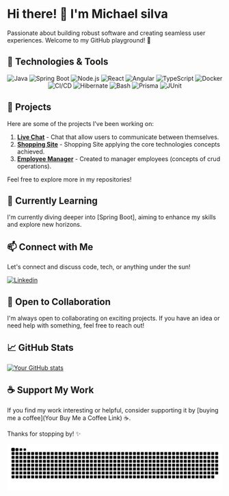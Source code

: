 <!-- Header Section -->
# Hi there! 👋 I'm Michael silva

Passionate about building robust software and creating seamless user experiences. Welcome to my GitHub playground! 🚀

<!-- Skills Bucket -->
## 🔧 Technologies & Tools

<div align="center">
    <img src="https://img.shields.io/badge/Java-007396?style=for-the-badge&logo=java&logoColor=white" alt="Java"/>
    <img src="https://img.shields.io/badge/Spring_Boot-6DB33F?style=for-the-badge&logo=spring&logoColor=white" alt="Spring Boot"/>
    <img src="https://img.shields.io/badge/Node.js-339933?style=for-the-badge&logo=node.js&logoColor=white" alt="Node.js"/>
    <img src="https://img.shields.io/badge/React-61DAFB?style=for-the-badge&logo=react&logoColor=white" alt="React"/>
    <img src="https://img.shields.io/badge/Angular-DD0031?style=for-the-badge&logo=angular&logoColor=white" alt="Angular"/>
    <img src="https://img.shields.io/badge/TypeScript-3178C6?style=for-the-badge&logo=typescript&logoColor=white" alt="TypeScript"/>
    <img src="https://img.shields.io/badge/Docker-2496ED?style=for-the-badge&logo=docker&logoColor=white" alt="Docker"/>
    <img src="https://img.shields.io/badge/CI/CD-0170FE?style=for-the-badge&logo=github-actions&logoColor=white" alt="CI/CD"/>
    <img src="https://img.shields.io/badge/Hibernate-59666C?style=for-the-badge&logo=hibernate&logoColor=white" alt="Hibernate"/>
    <img src="https://img.shields.io/badge/Bash-4EAA25?style=for-the-badge&logo=gnu-bash&logoColor=white" alt="Bash"/>
    <img src="https://img.shields.io/badge/Prisma-2D3748?style=for-the-badge&logo=prisma&logoColor=white" alt="Prisma"/>
    <img src="https://img.shields.io/badge/JUnit-25A162?style=for-the-badge&logo=junit&logoColor=white" alt="JUnit"/>
</div>

<!-- Projects Bucket -->
## 🚀 Projects

Here are some of the projects I've been working on:

1. [**Live Chat**](https://github.com/JubaDeveloper/live-chat.git) - Chat that allow users to communicate between themselves.
2. [**Shopping Site**](https://github.com/JubaDeveloper/shopping-site-pb.git) - Shopping Site applying the core technologies concepts achieved.
3. [**Employee Manager**](https://github.com/JubaDeveloper/Employee-Management.git) - Created to manager employees (concepts of crud operations).

Feel free to explore more in my repositories!

<!-- Learning Bucket -->
## 🌱 Currently Learning

I'm currently diving deeper into [Spring Boot], aiming to enhance my skills and explore new horizons.

<!-- Connect with Me Bucket -->
## 📫 Connect with Me

Let's connect and discuss code, tech, or anything under the sun!

[![Linkedin](https://img.shields.io/badge/-LinkedIn-blue?style=flat&logo=Linkedin&logoColor=white)](https://www.linkedin.com/in/michael-matos-da-silva-42a0b821b)

<!-- Collaboration Bucket -->
## 🤝 Open to Collaboration

I'm always open to collaborating on exciting projects. If you have an idea or need help with something, feel free to reach out!

<!-- GitHub Stats Bucket -->
## 📈 GitHub Stats

[![Your GitHub stats](https://github-readme-stats.vercel.app/api?username=jubadeveloper&show_icons=true&theme=radical)](https://github.com/anuraghazra/github-readme-stats)

<!-- Support Bucket -->
## ☕️ Support My Work

If you find my work interesting or helpful, consider supporting it by [buying me a coffee](Your Buy Me a Coffee Link) ☕️.

Thanks for stopping by! ✨


<picture>
  <source
    media="(prefers-color-scheme: dark)"
    srcset="https://raw.githubusercontent.com/platane/snk/output/github-contribution-grid-snake-dark.svg"
  />
  <source
    media="(prefers-color-scheme: light)"
    srcset="https://raw.githubusercontent.com/platane/snk/output/github-contribution-grid-snake.svg"
  />
  <img
    alt="github contribution grid snake animation"
    src="https://raw.githubusercontent.com/platane/snk/output/github-contribution-grid-snake.svg"
  />
</picture>
